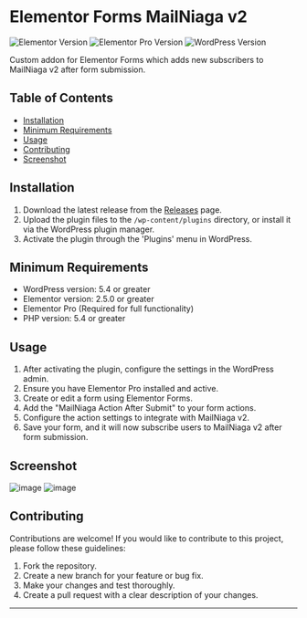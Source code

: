 # Elementor Forms MailNiaga v2

![Elementor Version](https://img.shields.io/badge/Elementor-3.16.3-brightgreen)
![Elementor Pro Version](https://img.shields.io/badge/Elementor_Pro-3.16.1-brightgreen)
![WordPress Version](https://img.shields.io/badge/WordPress-6.3.1-brightgreen)

Custom addon for Elementor Forms which adds new subscribers to MailNiaga v2 after form submission.

## Table of Contents

- [Installation](#installation)
- [Minimum Requirements](#minimum-requirements)
- [Usage](#usage)
- [Contributing](#contributing)
- [Screenshot](#screenshot)

## Installation

1. Download the latest release from the [Releases](https://github.com/khairulimran-97/elementor-mailniaga-v2/releases) page.
2. Upload the plugin files to the `/wp-content/plugins` directory, or install it via the WordPress plugin manager.
3. Activate the plugin through the 'Plugins' menu in WordPress.

## Minimum Requirements

- WordPress version: 5.4 or greater
- Elementor version: 2.5.0 or greater
- Elementor Pro (Required for full functionality)
- PHP version: 5.4 or greater

## Usage

1. After activating the plugin, configure the settings in the WordPress admin.
2. Ensure you have Elementor Pro installed and active.
3. Create or edit a form using Elementor Forms.
4. Add the "MailNiaga Action After Submit" to your form actions.
5. Configure the action settings to integrate with MailNiaga v2.
6. Save your form, and it will now subscribe users to MailNiaga v2 after form submission.

## Screenshot
![image](https://github.com/khairulimran-97/elementor-mailniaga-v2/assets/105085586/d00f94df-f7ac-4aa8-91cb-29562f9432f4)
![image](https://github.com/khairulimran-97/elementor-mailniaga-v2/assets/105085586/6d648342-ce35-409d-9712-0070fa0b6b49)


## Contributing

Contributions are welcome! If you would like to contribute to this project, please follow these guidelines:

1. Fork the repository.
2. Create a new branch for your feature or bug fix.
3. Make your changes and test thoroughly.
4. Create a pull request with a clear description of your changes.


---
